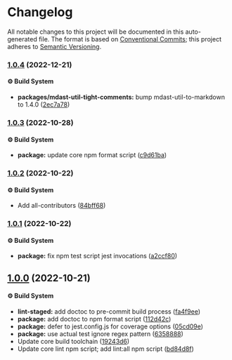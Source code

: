 # Changelog

All notable changes to this project will be documented in this auto-generated
file. The format is based on [Conventional Commits][1]; this project adheres to
[Semantic Versioning][2].

### [1.0.4][3] (2022-12-21)

#### ⚙️ Build System

- **packages/mdast-util-tight-comments:** bump mdast-util-to-markdown to 1.4.0
  ([2ec7a78][4])

### [1.0.3][5] (2022-10-28)

#### ⚙️ Build System

- **package:** update core npm format script ([c9d61ba][6])

### [1.0.2][7] (2022-10-22)

#### ⚙️ Build System

- Add all-contributors ([84bff68][8])

### [1.0.1][9] (2022-10-22)

#### ⚙️ Build System

- **package:** fix npm test script jest invocations ([a2ccf80][10])

## [1.0.0][11] (2022-10-21)

#### ⚙️ Build System

- **lint-staged:** add doctoc to pre-commit build process ([fa4f9ee][12])
- **package:** add doctoc to npm format script ([112d42c][13])
- **package:** defer to jest.config.js for coverage options ([05cd09e][14])
- **package:** use actual test ignore regex pattern ([6358888][15])
- Update core build toolchain ([19243d6][16])
- Update core lint npm script; add lint:all npm script ([bd84d8f][17])

[1]: https://conventionalcommits.org
[2]: https://semver.org
[3]:
  https://github.com/Xunnamius/unified-utils/compare/mdast-util-tight-comments@1.0.3...mdast-util-tight-comments@1.0.4
[4]:
  https://github.com/Xunnamius/unified-utils/commit/2ec7a785354cb80aedc16e671d01e9220b6f84aa
[5]:
  https://github.com/Xunnamius/unified-utils/compare/mdast-util-tight-comments@1.0.2...mdast-util-tight-comments@1.0.3
[6]:
  https://github.com/Xunnamius/unified-utils/commit/c9d61bacbd52bc76b05abd3426474bf0176c3cd9
[7]:
  https://github.com/Xunnamius/unified-utils/compare/mdast-util-tight-comments@1.0.1...mdast-util-tight-comments@1.0.2
[8]:
  https://github.com/Xunnamius/unified-utils/commit/84bff68339c7a742c104c0f2545fe62b28c8b473
[9]:
  https://github.com/Xunnamius/unified-utils/compare/mdast-util-tight-comments@1.0.0...mdast-util-tight-comments@1.0.1
[10]:
  https://github.com/Xunnamius/unified-utils/commit/a2ccf801276c84e54d3fc1afaad574f78408d86f
[11]:
  https://github.com/Xunnamius/unified-utils/compare/05cd09e0cf13f18fa56f6156516bcf546b1238e6...mdast-util-tight-comments@1.0.0
[12]:
  https://github.com/Xunnamius/unified-utils/commit/fa4f9ee3f9cd922875cf077f6d8b74105f0ba55e
[13]:
  https://github.com/Xunnamius/unified-utils/commit/112d42c6999f758ff618f4e116eb7cf38c09f77c
[14]:
  https://github.com/Xunnamius/unified-utils/commit/05cd09e0cf13f18fa56f6156516bcf546b1238e6
[15]:
  https://github.com/Xunnamius/unified-utils/commit/63588887a7377f3ee7488b19c87f1f2bf1faa811
[16]:
  https://github.com/Xunnamius/unified-utils/commit/19243d623ba14cfd629c5e4632e6a75de508592b
[17]:
  https://github.com/Xunnamius/unified-utils/commit/bd84d8fc1fb5c4d1828a16a47214a6730f34899a
